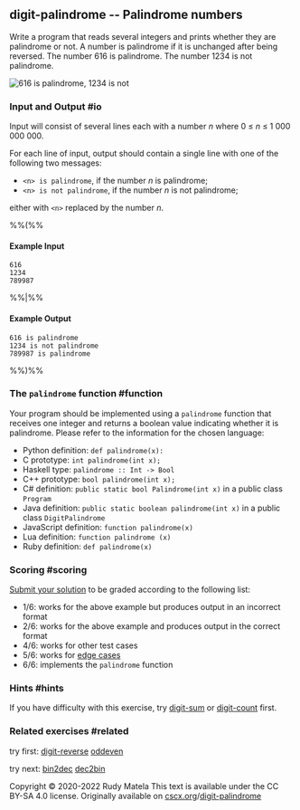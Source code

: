 digit-palindrome -- Palindrome numbers
--------------------------------------

Write a program that reads several integers
and prints whether they are palindrome or not.
A number is palindrome if it is unchanged after being reversed.
The number 616 is palindrome.
The number 1234 is not palindrome.

![616 is palindrome, 1234 is not](/digit-palindrome.svg)

### Input and Output  #io

Input will consist of several lines each with a number _n_ where
0 ≤ _n_ ≤ 1 000 000 000.

For each line of input,
output should contain a single line
with one of the following two messages:

* `<n> is palindrome`, if the number _n_ is palindrome;
* `<n> is not palindrome`, if the number _n_ is not palindrome;

either with `<n>` replaced by the number _n_.

%%(%%

#### Example Input

	616
	1234
	789987

%%|%%

#### Example Output

	616 is palindrome
	1234 is not palindrome
	789987 is palindrome

%%)%%


### The `palindrome` function  #function

Your program should be implemented using a `palindrome` function
that receives one integer and
returns a boolean value indicating whether it is palindrome.
Please refer to the information for the chosen language:

* Python definition: `def palindrome(x):`
* C prototype:       `int palindrome(int x);`
* Haskell type:      `palindrome :: Int -> Bool`
* C++ prototype:     `bool palindrome(int x);`
* C# definition:         `public static bool Palindrome(int x)` in a public class `Program`
* Java definition:       `public static boolean palindrome(int x)` in a public class `DigitPalindrome`
* JavaScript definition: `function palindrome(x)`
* Lua definition:        `function palindrome (x)`
* Ruby definition:       `def palindrome(x)`


### Scoring  #scoring

[Submit your solution](/submit) to be graded according to the following list:

* 1/6: works for the above example but produces output in an incorrect format
* 2/6: works for the above example and produces output in the correct format
* 4/6: works for other test cases
* 5/6: works for [edge cases](https://cscx.org/faq#edge-cases)
* 6/6: implements the `palindrome` function


### Hints  #hints

If you have difficulty with this exercise,
try [digit-sum](/digit-sum) or [digit-count](/digit-count) first.


### Related exercises  #related

try first: [digit-reverse](/digit-reverse) [oddeven](/oddeven)

try next: [bin2dec](/bin2dec) [dec2bin](/dec2bin)


Copyright © 2020-2022  Rudy Matela
This text is available under the CC BY-SA 4.0 license.
Originally available on [cscx.org](https://cscx.org)/[digit-palindrome](https://cscx.org/digit-palindrome)
